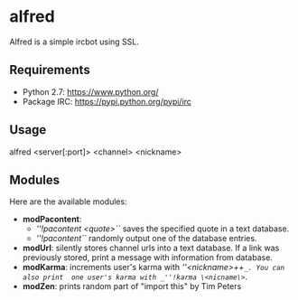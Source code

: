 # alfred
Alfred is a simple ircbot using SSL.

## Requirements
 * Python 2.7: https://www.python.org/
 * Package IRC: https://pypi.python.org/pypi/irc

## Usage
alfred \<server[:port]\> \<channel\> \<nickname\>

## Modules
Here are the available modules:
 * **modPacontent**:
   * _''!pacontent \<quote\>``_ saves the specified quote in a text database.
   * _''!pacontent``_ randomly output one of the database entries.
 * **modUrl**: silently stores channel urls into a text database.
   If a link was previously stored, print a message with information from database.
 * **modKarma**: increments user's karma with _''\<nickname\>++``_. You can also print 
   one user's karma with _''!karma \<nicname\>``_.
 * **modZen**: prints random part of "import this" by Tim Peters
